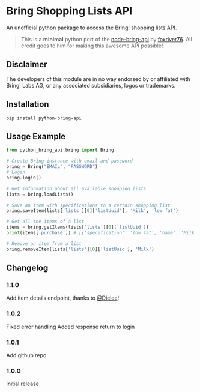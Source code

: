 # Bring Shopping Lists API

An unofficial python package to access the Bring! shopping lists API.

> This is a **minimal** python port of the [node-bring-api](https://github.com/foxriver76/node-bring-api) by [foxriver76](https://github.com/foxriver76). All credit goes to him for making this awesome API possible!

## Disclaimer

The developers of this module are in no way endorsed by or affiliated with Bring! Labs AG, or any associated subsidiaries, logos or trademarks.

## Installation

`pip install python-bring-api`

## Usage Example

```python
from python_bring_api.bring import Bring

# Create Bring instance with email and password
bring = Bring("EMAIL", "PASSWORD")
# Login
bring.login()

# Get information about all available shopping lists
lists = bring.loadLists()

# Save an item with specifications to a certain shopping list
bring.saveItem(lists['lists'][0]['listUuid'], 'Milk', 'low fat')

# Get all the items of a list
items = bring.getItems(lists['lists'][0]['listUuid'])
print(items['purchase']) # [{'specification': 'low fat', 'name': 'Milk'}]

# Remove an item from a list
bring.removeItem(lists['lists'][0]['listUuid'], 'Milk')
```

## Changelog

### 1.1.0

Add item details endpoint, thanks to [@Dielee](https://github.com/Dielee)!

### 1.0.2

Fixed error handling
Added response return to login

### 1.0.1

Add github repo

### 1.0.0

Initial release
